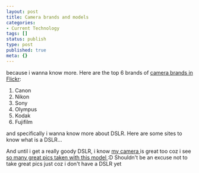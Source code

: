 ```yaml
---
layout: post
title: Camera brands and models
categories:
- Current Technology
tags: []
status: publish
type: post
published: true
meta: {}
---
```

because i wanna know more. Here are the top 6 brands of <a href="http://flickr.com/cameras/">camera brands in Flickr</a>:
<ol>
	<li>Canon</li>
	<li>Nikon</li>
	<li>Sony</li>
	<li>Olympus</li>
	<li>Kodak</li>
	<li>Fujifilm</li>
</ol>
and specifically i wanna know more about DSLR. Here are some sites to know what is a DSLR...

And until i get a really goody DSLR, i know <a href="http://shopping.yahoo.com/p:Canon%20PowerShot%20SD630%20Digital%20Camera:1993588104:page=details">my camera </a>is great too coz i see <a href="http://flickr.com/cameras/canon/powershot_sd630/">so many great pics taken with this model </a>:D Shouldn't be an excuse not to take great pics just coz i don't have a DSLR yet
